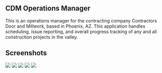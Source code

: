 ## CDM Operations Manager

This is an operations manager for the contracting company Contractors Door and Millwork, based in Phoenix, AZ. This application handles scheduling, issue reporting, and overall progress tracking of any and all construction projects in the valley.

## Screenshots

<img src="http://jamieaugust.com/wp-content/uploads/2020/01/cdm-1.jpg">
<img src="http://jamieaugust.com/wp-content/uploads/2020/01/cdm-4.jpg">
<img src="http://jamieaugust.com/wp-content/uploads/2020/01/cdm-3.jpg">
<img src="http://jamieaugust.com/wp-content/uploads/2020/01/cdm-5.jpg">
<img src="http://jamieaugust.com/wp-content/uploads/2020/01/cdm-2.jpg">
